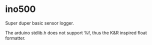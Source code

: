 ino500
======

Super duper basic sensor logger.

The arduino stdlib.h does not support %f, thus the K&R inspired float formatter.

